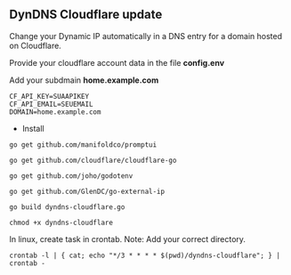 ## DynDNS Cloudflare update

Change your Dynamic IP automatically in a DNS entry for a domain hosted on Cloudflare.

Provide your cloudflare account data in the file **config.env**

Add your subdmain **home.example.com**

```
CF_API_KEY=SUAAPIKEY
CF_API_EMAIL=SEUEMAIL
DOMAIN=home.example.com
```

- Install

```
go get github.com/manifoldco/promptui

go get github.com/cloudflare/cloudflare-go

go get github.com/joho/godotenv

go get github.com/GlenDC/go-external-ip

go build dyndns-cloudflare.go

chmod +x dyndns-cloudflare
```

In linux, create task in crontab. Note: Add your correct directory.

```
crontab -l | { cat; echo "*/3 * * * * $(pwd)/dyndns-cloudflare"; } | crontab -
```
